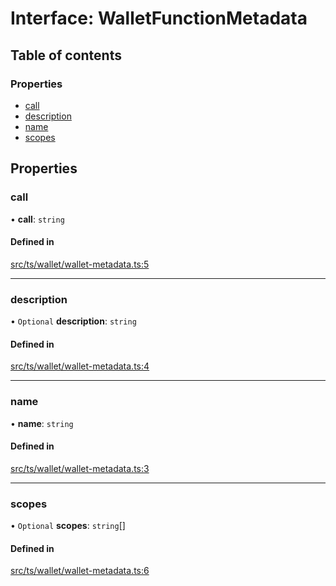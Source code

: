 # Interface: WalletFunctionMetadata

## Table of contents

### Properties

- [call](WalletFunctionMetadata.md#call)
- [description](WalletFunctionMetadata.md#description)
- [name](WalletFunctionMetadata.md#name)
- [scopes](WalletFunctionMetadata.md#scopes)

## Properties

### call

• **call**: `string`

#### Defined in

[src/ts/wallet/wallet-metadata.ts:5](https://gitlab.com/i3-market/code/wp3/t3.2/i3m-wallet-monorepo/-/blob/7a4bb44/packages/base-wallet/src/ts/wallet/wallet-metadata.ts#L5)

___

### description

• `Optional` **description**: `string`

#### Defined in

[src/ts/wallet/wallet-metadata.ts:4](https://gitlab.com/i3-market/code/wp3/t3.2/i3m-wallet-monorepo/-/blob/7a4bb44/packages/base-wallet/src/ts/wallet/wallet-metadata.ts#L4)

___

### name

• **name**: `string`

#### Defined in

[src/ts/wallet/wallet-metadata.ts:3](https://gitlab.com/i3-market/code/wp3/t3.2/i3m-wallet-monorepo/-/blob/7a4bb44/packages/base-wallet/src/ts/wallet/wallet-metadata.ts#L3)

___

### scopes

• `Optional` **scopes**: `string`[]

#### Defined in

[src/ts/wallet/wallet-metadata.ts:6](https://gitlab.com/i3-market/code/wp3/t3.2/i3m-wallet-monorepo/-/blob/7a4bb44/packages/base-wallet/src/ts/wallet/wallet-metadata.ts#L6)

